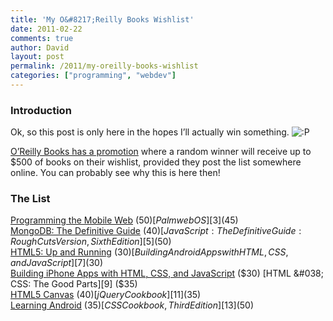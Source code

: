 ```yaml
---
title: 'My O&#8217;Reilly Books Wishlist'
date: 2011-02-22
comments: true
author: David
layout: post
permalink: /2011/my-oreilly-books-wishlist
categories: ["programming", "webdev"]
---
```

### Introduction

Ok, so this post is only here in the hopes I&#8217;ll actually win something. <img src='http://davidbcalhoun.com/wp-includes/images/smilies/icon_razz.gif' alt=':P' class='wp-smiley' /> 

[O&#8217;Reilly Books has a promotion][1] where a random winner will receive up to $500 of books on their wishlist, provided they post the list somewhere online. You can probably see why this is here then!

### The List

[Programming the Mobile Web][2] ($50)  
[Palm webOS][3] ($45)  
[MongoDB: The Definitive Guide][4] ($40)  
[JavaScript: The Definitive Guide: Rough Cuts Version, Sixth Edition][5] ($50)  
[HTML5: Up and Running][6] ($30)  
[Building Android Apps with HTML, CSS, and JavaScript][7] ($30)  
[Building iPhone Apps with HTML, CSS, and JavaScript][8] ($30)  
[HTML &#038; CSS: The Good Parts][9] ($35)  
[HTML5 Canvas][10] ($40)  
[jQuery Cookbook][11] ($35)  
[Learning Android][12] ($35)  
[CSS Cookbook, Third Edition][13] ($50)

 [1]: http://oreilly.com/new-year-2011.html
 [2]: http://oreilly.com/catalog/9780596807788/
 [3]: http://oreilly.com/catalog/9780596155254/
 [4]: http://oreilly.com/catalog/9781449381561/
 [5]: http://oreilly.com/catalog/9781449393847/
 [6]: http://oreilly.com/catalog/9780596806026/
 [7]: http://oreilly.com/catalog/9781449383268/
 [8]: http://oreilly.com/catalog/9780596805784/
 [9]: http://oreilly.com/catalog/9780596157609/
 [10]: http://oreilly.com/catalog/9781449393908/
 [11]: http://oreilly.com/catalog/9780596159771/
 [12]: http://oreilly.com/catalog/9781449390501/
 [13]: http://oreilly.com/catalog/9780596155933/